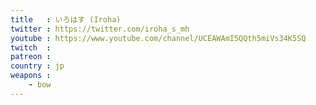 ```yaml
---
title   : いろはす (Iroha)
twitter : https://twitter.com/iroha_s_mh
youtube : https://www.youtube.com/channel/UCEAWAmI5QQth5miVs34K5SQ
twitch  :
patreon :
country : jp
weapons :
    - bow
---
```

